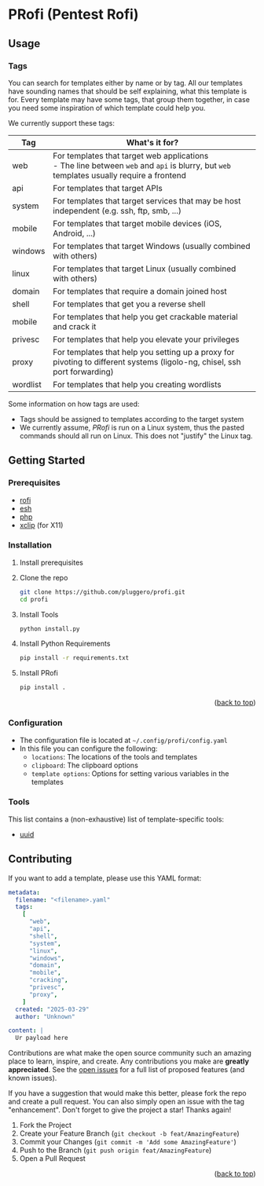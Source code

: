 # PRofi (Pentest Rofi)

<a id="readme-top"></a>

## Usage

### Tags

You can search for templates either by name or by tag.
All our templates have sounding names that should be self explaining, what this template is for.
Every template may have some tags, that group them together, in case you need some inspiration of which template could help you.

We currently support these tags:

| Tag                                    | What's it for?                                                                                                                             |
| -------------------------------------- | ------------------------------------------------------------------------------------------------------------------------------------------ |
| <span color='cyan'>web</span>          | For templates that target web applications<br>- The line between `web` and `api` is blurry, but `web` templates usually require a frontend |
| <span color='teal'>api</span>          | For templates that target APIs                                                                                                             |
| <span color='orange'>system</span>     | For templates that target services that may be host independent (e.g. ssh, ftp, smb, ...)                                                  |
| <span color='green'>mobile</span>      | For templates that target mobile devices (iOS, Android, ...)                                                                               |
| <span color='lightblue'>windows</span> | For templates that target Windows (usually combined with others)                                                                           |
| <span color='yellow'>linux</span>      | For templates that target Linux (usually combined with others)                                                                             |
| <span color='blue'>domain</span>       | For templates that require a domain joined host                                                                                            |
| <span color='red'>shell</span>         | For templates that get you a reverse shell                                                                                                 |
| <span color='green'>mobile</span>      | For templates that help you get crackable material and crack it                                                                            |
| <span color='pink'>privesc</span>      | For templates that help you elevate your privileges                                                                                        |
| <span color='gray'>proxy</span>        | For templates that help you setting up a proxy for pivoting to different systems (ligolo-ng, chisel, ssh port forwarding)                  |
| <span color='black'>wordlist</span>    | For templates that help you creating wordlists                                                                                             |

Some information on how tags are used:

- Tags should be assigned to templates according to the target system
- We currently assume, _PRofi_ is run on a Linux system, thus the pasted commands should all run on Linux. This does not "justify" the Linux tag.

## Getting Started

### Prerequisites

- [rofi](https://github.com/davatorium/rofi)
- [esh](https://github.com/jirutka/esh)
- [php](https://www.php.net/)
- [xclip](https://github.com/astrand/xclip) (for X11)

### Installation

1. Install prerequisites
2. Clone the repo
   ```sh
   git clone https://github.com/pluggero/profi.git
   cd profi
   ```
3. Install Tools
   ```sh
   python install.py
   ```
4. Install Python Requirements

   ```sh
   pip install -r requirements.txt
   ```

5. Install PRofi
   ```sh
   pip install .
   ```
   <p align="right">(<a href="#readme-top">back to top</a>)</p>

### Configuration

- The configuration file is located at `~/.config/profi/config.yaml`
- In this file you can configure the following:
  - `locations`: The locations of the tools and templates
  - `clipboard`: The clipboard options
  - `template options`: Options for setting various variables in the templates

### Tools

This list contains a (non-exhaustive) list of template-specific tools:

- [uuid](https://pkg.kali.org/pkg/ossp-uuid)

## Contributing

If you want to add a template, please use this YAML format:

```yaml
metadata:
  filename: "<filename>.yaml"
  tags:
    [
      "web",
      "api",
      "shell",
      "system",
      "linux",
      "windows",
      "domain",
      "mobile",
      "cracking",
      "privesc",
      "proxy",
    ]
  created: "2025-03-29"
  author: "Unknown"

content: |
  Ur payload here
```

Contributions are what make the open source community such an amazing place to learn, inspire, and create. Any contributions you make are **greatly appreciated**.
See the [open issues](https://github.com/pluggero/profi/issues) for a full list of proposed features (and known issues).

If you have a suggestion that would make this better, please fork the repo and create a pull request. You can also simply open an issue with the tag "enhancement".
Don't forget to give the project a star! Thanks again!

1. Fork the Project
2. Create your Feature Branch (`git checkout -b feat/AmazingFeature`)
3. Commit your Changes (`git commit -m 'Add some AmazingFeature'`)
4. Push to the Branch (`git push origin feat/AmazingFeature`)
5. Open a Pull Request

<p align="right">(<a href="#readme-top">back to top</a>)</p>

